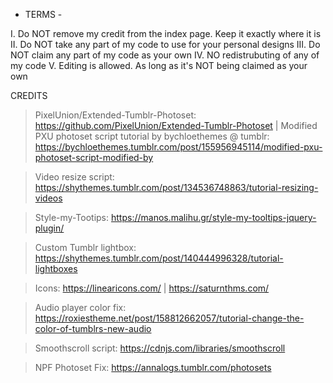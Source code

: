 - TERMS -
 
I. Do NOT remove my credit from the index page. Keep it exactly where it is
II. Do NOT take any part of my code to use for your personal designs
III. Do NOT claim any part of my code as your own
IV. NO redistrubuting of any of my code
V. Editing is allowed. As long as it's NOT being claimed as your own

CREDITS
 
> PixelUnion/Extended-Tumblr-Photoset: https://github.com/PixelUnion/Extended-Tumblr-Photoset | Modified PXU photoset script tutorial by bychloethemes @ tumblr: https://bychloethemes.tumblr.com/post/155956945114/modified-pxu-photoset-script-modified-by
 
> Video resize script: https://shythemes.tumblr.com/post/134536748863/tutorial-resizing-videos
 
> Style-my-Tootips: https://manos.malihu.gr/style-my-tooltips-jquery-plugin/
 
> Custom Tumblr lightbox: https://shythemes.tumblr.com/post/140444996328/tutorial-lightboxes
 
> Icons: https://linearicons.com/ | https://saturnthms.com/

> Audio player color fix: https://roxiestheme.net/post/158812662057/tutorial-change-the-color-of-tumblrs-new-audio

> Smoothscroll script: https://cdnjs.com/libraries/smoothscroll

> NPF Photoset Fix: https://annalogs.tumblr.com/photosets
